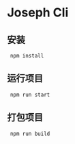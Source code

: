 # Joseph Cli
## 安装
```
 npm install
```
## 运行项目
```
 npm run start
```
## 打包项目
```
 npm run build
```
